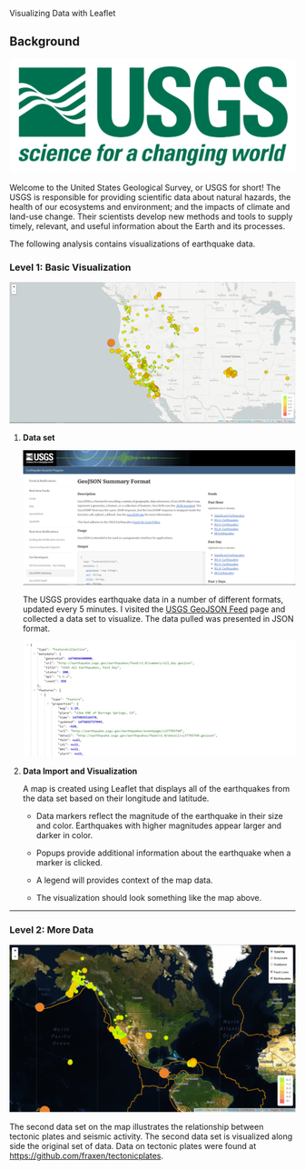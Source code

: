 Visualizing Data with Leaflet

## Background

![1-Logo](Images/1-Logo.png)

Welcome to the United States Geological Survey, or USGS for short! The USGS is responsible for providing scientific data about natural hazards, the health of our ecosystems and environment; and the impacts of climate and land-use change. Their scientists develop new methods and tools to supply timely, relevant, and useful information about the Earth and its processes.

The following analysis contains visualizations of earthquake data.

### Level 1: Basic Visualization

![2-BasicMap](Images/2-BasicMap.png)

1. **Data set**

   ![3-Data](Images/3-Data.png)

   The USGS provides earthquake data in a number of different formats, updated every 5 minutes. I visited the [USGS GeoJSON Feed](http://earthquake.usgs.gov/earthquakes/feed/v1.0/geojson.php) page and collected a data set to visualize. The data pulled was presented in JSON format.

   ![4-JSON](Images/4-JSON.png)

2. **Data Import and Visualization**

   A map is created using Leaflet that displays all of the earthquakes from the data set based on their longitude and latitude.

   * Data markers reflect the magnitude of the earthquake in their size and color. Earthquakes with higher magnitudes appear larger and darker in color.

   * Popups provide additional information about the earthquake when a marker is clicked.

   * A legend will provides context of the map data.

   * The visualization should look something like the map above.

- - -

### Level 2: More Data

![5-Advanced](Images/5-Advanced.png)

The second data set on the map illustrates the relationship between tectonic plates and seismic activity. The second data set is visualized along side the original set of data. Data on tectonic plates were found at <https://github.com/fraxen/tectonicplates>.
